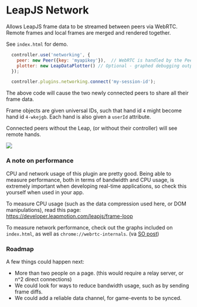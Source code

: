 # LeapJS Network


Allows LeapJS frame data to be streamed between peers via WebRTC.  Remote frames and local frames are merged and rendered together.

See `index.html` for demo.

```javascript
  controller.use('networking', {
    peer: new Peer({key: 'myapikey'}),  // WebRTC is handled by the PeerJS library & service
    plotter: new LeapDataPlotter() // Optional - graphed debugging outputs
  });

  controller.plugins.networking.connect('my-session-id');
```

The above code will cause the two newly connected peers to share all their frame data.

Frame objects are given universal IDs, such that hand id `4` might become hand id `4-wkejgb`.  Each hand is also given a
`userId` attribute.

Connected peers without the Leap, (or without their controller) will see remote hands.


![](https://s3.amazonaws.com/uploads.hipchat.com/28703/497504/6wKA7LD2agRg8Cl/Screenshot%202014-07-20%2013.43.19.png)


### A note on performance

CPU and network usage of this plugin are pretty good.  Being able to measure performance, both in terms of bandwidth and CPU usage, is extremely important when developing real-time applications, so check this yourself when used in your app.

To measure CPU usage (such as the data compression used here, or DOM manipulations), read this page: https://developer.leapmotion.com/leapjs/frame-loop

To measure network performance, check out the graphs included on `index.html`, as well as `chrome://webrtc-internals`. (va [SO post](http://stackoverflow.com/questions/24847640/how-to-measure-bandwidth-of-a-webrtc-data-channel))


### Roadmap

A few things could happen next:
 - More than two people on a page.  (this would require a relay server, or n^2 direct connections)
 - We could look for ways to reduce bandwidth usage, such as by sending frame diffs.
 - We could add a reliable data channel, for game-events to be synced.
